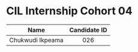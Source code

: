 # CIL Internship Cohort 04

| Name             | Candidate ID  |
|------------------|:-------------:|
| Chukwudi Ikpeama | 026           |
